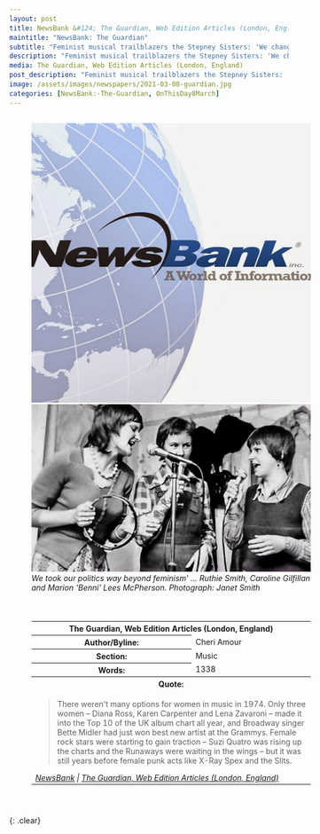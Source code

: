 ```yaml
---
layout: post
title: NewsBank &#124; The Guardian, Web Edition Articles (London, England) &#124; 8 March 2021
maintitle: "NewsBank: The Guardian"
subtitle: "Feminist musical trailblazers the Stepney Sisters: 'We changed what happened next'"
description: "Feminist musical trailblazers the Stepney Sisters: 'We changed what happened next'"
media: The Guardian, Web Edition Articles (London, England)
post_description: "Feminist musical trailblazers the Stepney Sisters: 'We changed what happened next'"
image: /assets/images/newspapers/2021-03-08-guardian.jpg
categories: [NewsBank:-The-Guardian, OnThisDay8March]
---
```


<figure class="fig1">
<img src="/assets/images/newspapers/NewsBank.jpg" class="full-width"/>
<BR />
<img src="/assets/images/newspapers/2021-03-08-guardian.jpg" class="full-width" />
<figcaption>
<cite>We took our politics way beyond feminism’ … Ruthie Smith, Caroline Gilfillan and Marion ‘Benni’ Lees McPherson. Photograph: Janet Smith</cite>
</figcaption>
</figure>

<figure class="fig2">
<table>
<tr>
<th colspan="2">The Guardian, Web Edition Articles (London, England)</th>
</tr>

<tr>
<th>Author/Byline:</th><td>Cheri Amour</td>
</tr>

<tr>
<th>Section:</th><td>Music</td>
</tr>

<tr>
<th>Words:</th><td>1338</td>
</tr>

<tr>
<th colspan="2">Quote:</th>
</tr>

<tr>
<td colspan="2">
<blockquote>There weren’t many options for women in music in 1974. Only three women – Diana Ross, Karen Carpenter and Lena Zavaroni – made it into the Top 10 of the UK album chart all year, and Broadway singer Bette Midler had just won best new artist at the Grammys. Female rock stars were starting to gain traction – Suzi Quatro was rising up the charts and the Runaways were waiting in the wings – but it was still years before female punk acts like X-Ray Spex and the Slits.</blockquote>
<cite><a href="https://infoweb.newsbank.com/apps/news/openurl?ctx_ver=z39.88-2004&rft_id=info%3Asid/infoweb.newsbank.com&svc_dat=UKNB&req_dat=55CA6C602C984FD8A3DCC6AF6BF4AE70&rft_val_format=info%3Aofi/fmt%3Akev%3Amtx%3Actx&rft_dat=document_id%3Anews%252F181314EE439C6C58">NewsBank</a> &#124; <a href="https://www.theguardian.com/music/2021/mar/08/feminist-musical-trailblazers-the-stepney-sisters-we-changed-what-happened-next">The Guardian, Web Edition Articles (London, England)</a></cite></td>
</tr>

</table>
</figure>

<figure class="fig2">
</figure>

<br />{: .clear}

<style>
.fig1 {float:left; width:49%;}

.fig2 {float:right; width:49%;}

.fig3 {float:right; width:100%;}

figcaption {float:left; width:100%;}

@media screen and (orientation:portrait) {
.fig1, .fig2 {float:left; width:100%;}
figcaption {float:left; width:100%; margin-bottom: 10px;}
}
</style>

